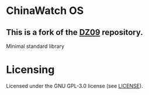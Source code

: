 # ChinaWatch OS
## This is a fork of the [DZ09](https://github.com/MediatekInfo/DZ09) repository.

Minimal standard library
# Licensing
Licensed under the GNU GPL-3.0 license (see [LICENSE](LICENSE)).
